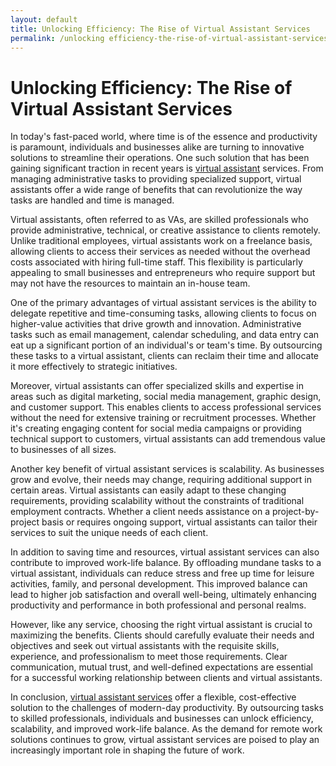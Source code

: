 ```yaml
---
layout: default
title: Unlocking Efficiency: The Rise of Virtual Assistant Services
permalink: /unlocking efficiency-the-rise-of-virtual-assistant-services/
---
```


<h1>Unlocking Efficiency: The Rise of Virtual Assistant Services</h1>

In today's fast-paced world, where time is of the essence and productivity is paramount, individuals and businesses alike are turning to innovative solutions to streamline their operations. One such solution that has been gaining significant traction in recent years is <a href="https://www.fiverr.com/dsouravs/be-your-professional-virtual-assistant">virtual assistant</a> services. From managing administrative tasks to providing specialized support, virtual assistants offer a wide range of benefits that can revolutionize the way tasks are handled and time is managed.

Virtual assistants, often referred to as VAs, are skilled professionals who provide administrative, technical, or creative assistance to clients remotely. Unlike traditional employees, virtual assistants work on a freelance basis, allowing clients to access their services as needed without the overhead costs associated with hiring full-time staff. This flexibility is particularly appealing to small businesses and entrepreneurs who require support but may not have the resources to maintain an in-house team.

One of the primary advantages of virtual assistant services is the ability to delegate repetitive and time-consuming tasks, allowing clients to focus on higher-value activities that drive growth and innovation. Administrative tasks such as email management, calendar scheduling, and data entry can eat up a significant portion of an individual's or team's time. By outsourcing these tasks to a virtual assistant, clients can reclaim their time and allocate it more effectively to strategic initiatives.

Moreover, virtual assistants can offer specialized skills and expertise in areas such as digital marketing, social media management, graphic design, and customer support. This enables clients to access professional services without the need for extensive training or recruitment processes. Whether it's creating engaging content for social media campaigns or providing technical support to customers, virtual assistants can add tremendous value to businesses of all sizes.

Another key benefit of virtual assistant services is scalability. As businesses grow and evolve, their needs may change, requiring additional support in certain areas. Virtual assistants can easily adapt to these changing requirements, providing scalability without the constraints of traditional employment contracts. Whether a client needs assistance on a project-by-project basis or requires ongoing support, virtual assistants can tailor their services to suit the unique needs of each client.

In addition to saving time and resources, virtual assistant services can also contribute to improved work-life balance. By offloading mundane tasks to a virtual assistant, individuals can reduce stress and free up time for leisure activities, family, and personal development. This improved balance can lead to higher job satisfaction and overall well-being, ultimately enhancing productivity and performance in both professional and personal realms.

However, like any service, choosing the right virtual assistant is crucial to maximizing the benefits. Clients should carefully evaluate their needs and objectives and seek out virtual assistants with the requisite skills, experience, and professionalism to meet those requirements. Clear communication, mutual trust, and well-defined expectations are essential for a successful working relationship between clients and virtual assistants.

In conclusion, <a href="https://www.getonline123.com/">virtual assistant services</a> offer a flexible, cost-effective solution to the challenges of modern-day productivity. By outsourcing tasks to skilled professionals, individuals and businesses can unlock efficiency, scalability, and improved work-life balance. As the demand for remote work solutions continues to grow, virtual assistant services are poised to play an increasingly important role in shaping the future of work.